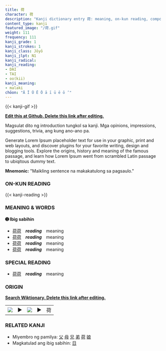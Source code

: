 ```yaml
---
title: 荷
character: 荷
description: "Kanji dictionary entry 荷: meaning, on-kun reading, compounds, origin, related kanji"
content_type: kanji
featured_image: "/荷.gif"
weight: 111
frequency: 111
kanji_grade: 1
kanji_strokes: 1
kanji_class: Jōyō
kanji_jlpt: N1
kanji_radical: 
kanji_reading: 
- DAI
- TAI
- oo(kii)
kanji_meaning:
- malaki
chōon: "Ā Ī Ū Ē Ō ā ī ū ē ō ’"
---
```

[//]: # (Don't edit the line below. Kanji animated GIF code is automatically generated.)
{{< kanji-gif >}}

[//]: # (Edit below this line.)

**[Edit this at Github. Delete this link after editing.](https://github.com/tim0g/tim/tree/main/content/kanji/荷/index.md)**

Magsulat dito ng introduction tungkol sa kanji. Mga opinions, impressions, suggestions, trivia, ang kung ano-ano pa.

Generate Lorem Ipsum placeholder text for use in your graphic, print and web layouts, and discover plugins for your favorite writing, design and blogging tools. Explore the origins, history and meaning of the famous passage, and learn how Lorem Ipsum went from scrambled Latin passage to ubiqitous dummy text.
 
**Mnemonic:** "Maikling sentence na makakatulong sa pagsaulo."

### ON-KUN READING

[//]: # (Don't edit the line below. ON-KUN READING code is automatically generated.)
{{< kanji-reading >}}

### MEANING & WORDS

#### ➊ **Ibig sabihin**
  - [荷](../荷)[荷](../荷)　***reading***　meaning
  - [荷](../荷)[荷](../荷)　***reading***　meaning
  - [荷](../荷)[荷](../荷)　***reading***　meaning
  - [荷](../荷)[荷](../荷)　***reading***　meaning

### SPECIAL READING
  - [荷](../荷)[荷](../荷)　***reading***　meaning

### ORIGIN

**[Search Wiktionary. Delete this link after editing.](https://wiktionary.org/wiki/荷)**
<table class="kanji-table"><tr><td>
<img src="60px-荷-bronze.svg.png">
</td><td>▶</td><td>
<img src="60px-荷-oracle.svg.png">
</td><td>▶</td>
<td class="kanji-origin">荷</td>
</tr></table>

### RELATED KANJI
- Miyembro ng pamilya: [父](../父) [母](../母) [兄](../兄) [弟](../弟) [荷](../荷) [娘](../娘)
- Magkatulad ang ibig sabihin: [日](../日)
